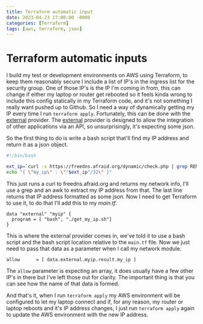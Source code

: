 ```yaml
---
title: Terraform automatic input
date: 2023-04-23 17:00:00 -0000
categories: [Terraform]
tags: [aws, terraform, json]
---
```


# Terraform automatic inputs

I build my test or development environments on AWS using Terraform, to keep them reasonably secure I include a list of IP's in the ingress list for the security group. One of those IP's is the IP I'm coming in from, this can change if either my laptop or router get rebooted so it feels kinda wrong to include this config statically in my Terraform code, and it's not something I really want pushed up to Github. So I need a way of dynamically getting my IP every time I run ```terraform apply```.  Fortunately, this can be done with the [external](https://registry.terraform.io/providers/hashicorp/external/latest) provider.
The [external](https://registry.terraform.io/providers/hashicorp/external/latest) provider is designed to allow the integration of other applications via an API, so unsurprisingly, it's expecting some json.

So the first thing to do is write a bash script that'll find my IP address and return it as a json object.

```bash
#!/bin/bash

ext_ip=`curl -s https://freedns.afraid.org/dynamic/check.php | grep REMOTE_ADDR |  awk '{print $3}'`
echo "{ \"my_ip\" : \""$ext_ip"/32\" }"
```

This just runs a curl to freedns.afraid.org and returns my network info, I'll use a grep and an awk to extract my IP address from that. The last line returns that IP address formatted as some json. Now I need to get Terraform to use it, to do that I'll add this to my *main.tf*.

```hcl
data "external" "myip" {
  program = [ "bash", "./get_my_ip.sh"]
}
```

This is where the external provider comes in, we've told it to use a bash script and the bash script location relative to the ```main.tf``` file. Now we just need to pass that data as a parameter when I call my network module.

```hcl
allow      = [ data.external.myip.result.my_ip ]
```

The ```allow``` parameter is expecting an array, it does usually have a few other IP's in there but I've left those out for clarity. The important thing is that you can see how the name of that data is formed.

And that's it, when I run ```terraform apply``` my AWS environment will be configured to let my laptop connect and if, for any reason, my router or laptop reboots and it's IP address changes, I just run ```terraform apply``` again to update the AWS environment with the new IP address.